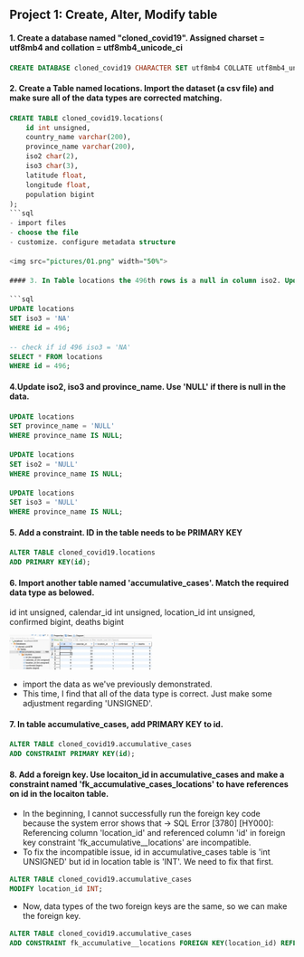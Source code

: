 ## Project 1: Create, Alter, Modify table

#### 1. Create a database named "cloned_covid19". Assigned charset = utf8mb4 and collation = utf8mb4_unicode_ci

```sql
CREATE DATABASE cloned_covid19 CHARACTER SET utf8mb4 COLLATE utf8mb4_unicode_ci;  
```
#### 2. Create a Table named locations. Import the dataset (a csv file) and make sure all of the data types are corrected matching.
```sql
CREATE TABLE cloned_covid19.locations(
    id int unsigned,
    country_name varchar(200),
    province_name varchar(200),
    iso2 char(2),
    iso3 char(3),
    latitude float,
    longitude float,
    population bigint
);
```sql
- import files
- choose the file
- customize. configure metadata structure
  
<img src="pictures/01.png" width="50%">

#### 3. In Table locations the 496th rows is a null in column iso2. Update null into 'NA'.

```sql
UPDATE locations
SET iso3 = 'NA'
WHERE id = 496;

-- check if id 496 iso3 = 'NA'
SELECT * FROM locations
WHERE id = 496;
```

#### 4.Update iso2, iso3 and province_name. Use 'NULL' if there is null in the data.
```sql
UPDATE locations
SET province_name = 'NULL'
WHERE province_name IS NULL;

UPDATE locations
SET iso2 = 'NULL'
WHERE province_name IS NULL;

UPDATE locations
SET iso3 = 'NULL'
WHERE province_name IS NULL;
```
#### 5. Add a constraint. ID in the table needs to be PRIMARY KEY
```sql
ALTER TABLE cloned_covid19.locations
ADD PRIMARY KEY(id);
```

#### 6. Import another table named 'accumulative_cases'. Match the required data type as belowed.

id int unsigned,
calendar_id int unsigned,
location_id int unsigned,
confirmed bigint,
deaths bigint

<img src="pictures/02.png" width="50%">


- import the data as we've previously demonstrated.
- This time, I find that all of the data type is correct. Just make some adjustment regarding 'UNSIGNED'.

#### 7. In table accumulative_cases, add PRIMARY KEY to id.
```sql
ALTER TABLE cloned_covid19.accumulative_cases
ADD CONSTRAINT PRIMARY KEY(id);
```

#### 8. Add a foreign key. Use locaiton_id in accumulative_cases and make a constraint named 'fk_accumulative_cases_locations' to have references on id in the locaiton table.

- In the beginning, I cannot successfully run the foreign key code because the system error shows that -> SQL Error [3780] [HY000]: Referencing column 'location_id' and referenced column 'id' in foreign key constraint 'fk_accumulative__locations' are incompatible.
- To fix the incompatible issue, id in accumulative_cases table is 'int UNSIGNED' but id in location table is 'INT'. We need to fix that first.

```sql
ALTER TABLE cloned_covid19.accumulative_cases
MODIFY location_id INT;
```
- Now, data types of the two foreign keys are the same, so we can make the foreign key.
```sql
ALTER TABLE cloned_covid19.accumulative_cases
ADD CONSTRAINT fk_accumulative__locations FOREIGN KEY(location_id) REFERENCES locations(id);
```



